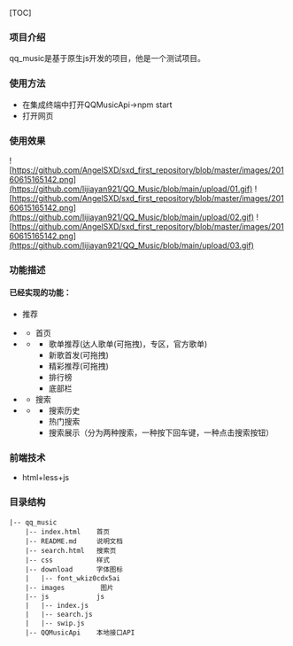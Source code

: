 [TOC]

### 项目介绍

qq_music是基于原生js开发的项目，他是一个测试项目。

### 使用方法

- 在集成终端中打开QQMusicApi→npm start
- 打开网页

### 使用效果
![https://github.com/AngelSXD/sxd_first_repository/blob/master/images/20160615165142.png](https://github.com/lijiayan921/QQ_Music/blob/main/upload/01.gif)
![https://github.com/AngelSXD/sxd_first_repository/blob/master/images/20160615165142.png](https://github.com/lijiayan921/QQ_Music/blob/main/upload/02.gif)
![https://github.com/AngelSXD/sxd_first_repository/blob/master/images/20160615165142.png](https://github.com/lijiayan921/QQ_Music/blob/main/upload/03.gif)
### 功能描述

#### 已经实现的功能：

- 推荐 

- - 首页 

- - - 歌单推荐(达人歌单(可拖拽)，专区，官方歌单)
    - 新歌首发(可拖拽)
    - 精彩推荐(可拖拽)
    - 排行榜
    - 底部栏

- - 搜索 

- - - 搜索历史
    - 热门搜索
    - 搜索展示（分为两种搜索，一种按下回车键，一种点击搜索按钮）

### 前端技术

- html+less+js

### 目录结构
```
|-- qq_music
    |-- index.html    首页
    |-- README.md     说明文档
    |-- search.html   搜索页
    |-- css           样式
    |-- download      字体图标
    |   |-- font_wkiz0cdx5ai
    |-- images         图片
    |-- js            js
    |   |-- index.js
    |   |-- search.js
    |   |-- swip.js
    |-- QQMusicApi    本地接口API
```       
